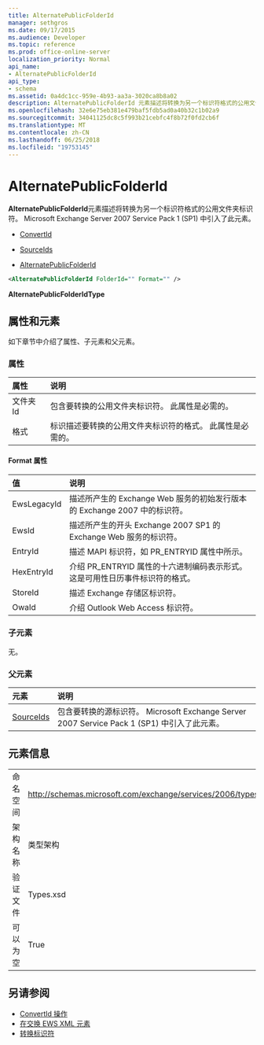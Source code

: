 ```yaml
---
title: AlternatePublicFolderId
manager: sethgros
ms.date: 09/17/2015
ms.audience: Developer
ms.topic: reference
ms.prod: office-online-server
localization_priority: Normal
api_name:
- AlternatePublicFolderId
api_type:
- schema
ms.assetid: 0a4dc1cc-959e-4b93-aa3a-3020ca8b8a02
description: AlternatePublicFolderId 元素描述将转换为另一个标识符格式的公用文件夹标识符。 Microsoft Exchange Server 2007 Service Pack 1 (SP1) 中引入了此元素。
ms.openlocfilehash: 32e6e75eb381e479baf5fdb5ad0a40b32c1b02a9
ms.sourcegitcommit: 34041125dc8c5f993b21cebfc4f8b72f0fd2cb6f
ms.translationtype: MT
ms.contentlocale: zh-CN
ms.lasthandoff: 06/25/2018
ms.locfileid: "19753145"
---
```

# <a name="alternatepublicfolderid"></a>AlternatePublicFolderId

**AlternatePublicFolderId**元素描述将转换为另一个标识符格式的公用文件夹标识符。 Microsoft Exchange Server 2007 Service Pack 1 (SP1) 中引入了此元素。 
  
- [ConvertId](convertid.md)
  
- [SourceIds](sourceids.md)
  
- [AlternatePublicFolderId](alternatepublicfolderid.md)
  
```xml
<AlternatePublicFolderId FolderId="" Format="" />
```

 **AlternatePublicFolderIdType**
## <a name="attributes-and-elements"></a>属性和元素

如下章节中介绍了属性、子元素和父元素。
  
### <a name="attributes"></a>属性

|**属性**|**说明**|
|:-----|:-----|
|文件夹 Id  <br/> |包含要转换的公用文件夹标识符。 此属性是必需的。  <br/> |
|格式  <br/> |标识描述要转换的公用文件夹标识符的格式。 此属性是必需的。  <br/> |
   
#### <a name="format-attribute"></a>Format 属性

|**值**|**说明**|
|:-----|:-----|
|EwsLegacyId  <br/> |描述所产生的 Exchange Web 服务的初始发行版本的 Exchange 2007 中的标识符。  <br/> |
|EwsId  <br/> |描述所产生的开头 Exchange 2007 SP1 的 Exchange Web 服务的标识符。  <br/> |
|EntryId  <br/> |描述 MAPI 标识符，如 PR_ENTRYID 属性中所示。  <br/> |
|HexEntryId  <br/> |介绍 PR_ENTRYID 属性的十六进制编码表示形式。 这是可用性日历事件标识符的格式。  <br/> |
|StoreId  <br/> |描述 Exchange 存储区标识符。  <br/> |
|OwaId  <br/> |介绍 Outlook Web Access 标识符。  <br/> |
   
### <a name="child-elements"></a>子元素

无。
  
### <a name="parent-elements"></a>父元素

|**元素**|**说明**|
|:-----|:-----|
|[SourceIds](sourceids.md) <br/> |包含要转换的源标识符。 Microsoft Exchange Server 2007 Service Pack 1 (SP1) 中引入了此元素。  <br/> |
   
## <a name="element-information"></a>元素信息

|||
|:-----|:-----|
|命名空间  <br/> |http://schemas.microsoft.com/exchange/services/2006/types  <br/> |
|架构名称  <br/> |类型架构  <br/> |
|验证文件  <br/> |Types.xsd  <br/> |
|可以为空  <br/> |True  <br/> |
   
## <a name="see-also"></a>另请参阅

- [ConvertId 操作](convertid-operation.md)
- [在交换 EWS XML 元素](ews-xml-elements-in-exchange.md)
- [转换标识符](http://msdn.microsoft.com/library/a5391746-b6ef-4f48-8fc8-8255258651aa%28Office.15%29.aspx)

